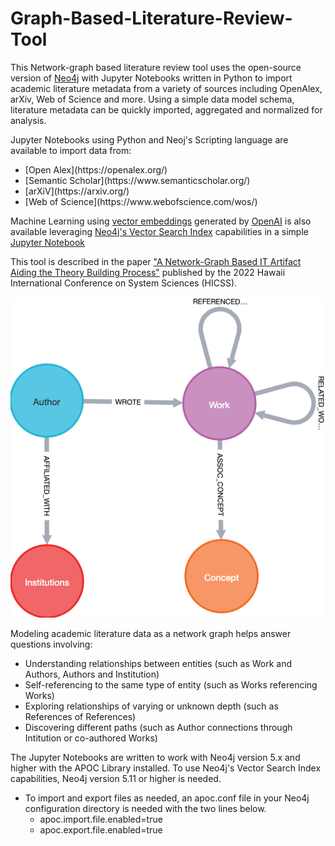 # Graph-Based-Literature-Review-Tool

This Network-graph based literature review tool uses the open-source version of [Neo4j](https://neo4j.com/) with Jupyter Notebooks written in Python to import academic literature metadata from a variety of sources including OpenAlex, arXiv, Web of Science and more. Using a simple data model schema, literature metadata can be quickly imported, aggregated and normalized for analysis. 

Jupyter Notebooks using Python and Neoj's Scripting language are available to import data from:
<ul>
  <li>[Open Alex](https://openalex.org/)</li>
  <li>[Semantic Scholar](https://www.semanticscholar.org/)</li>
  <li>[arXiV](https://arxiv.org/)</li>
  <li>[Web of Science](https://www.webofscience.com/wos/)</li>
</ul>

Machine Learning using [vector embeddings](https://platform.openai.com/docs/guides/embeddings) generated by [OpenAI](https://openai.com) is also available leveraging [Neo4j's Vector Search Index](https://neo4j.com/blog/vector-search-deeper-insights/) capabilities in a simple [Jupyter Notebook](https://github.com/vtmike2015/Graph-Based-Literature-Review-Tool/blob/main/Neo4j%20Vector%20Embedding%20and%20Search.ipynb)

This tool is described in the paper ["A Network-Graph Based IT Artifact Aiding the Theory Building Process"](https://scholarspace.manoa.hawaii.edu/handle/10125/80136) published by the 2022 Hawaii International Conference on System Sciences (HICSS).

![Data Model Schema](https://github.com/vtmike2015/Graph-Based-Literature-Review-Tool/blob/main/Images/Data_Schema.png "Data Model Schema")

Modeling academic literature data as a network graph helps answer questions involving:
<ul>
<li>Understanding relationships between entities (such as Work and Authors, Authors and Institution)</li>
<li>Self-referencing to the same type of entity (such as Works referencing Works)</li>
<li>Exploring relationships of varying or unknown depth (such as References of References)</li>
<li>Discovering different paths (such as Author connections through Intitution or co-authored Works)</li>
</ul>

The Jupyter Notebooks are written to work with Neo4j version 5.x and higher with the APOC Library installed. To use Neo4j's Vector Search Index capabilities, Neo4j version 5.11 or higher is needed. 
<ul>
<li>To import and export files as needed, an apoc.conf file in your Neo4j configuration directory is needed with the two lines below. 
  <ul>
    <li>apoc.import.file.enabled=true</li>
    <li>apoc.export.file.enabled=true</li>
  </ul>
</li>
</ul>
